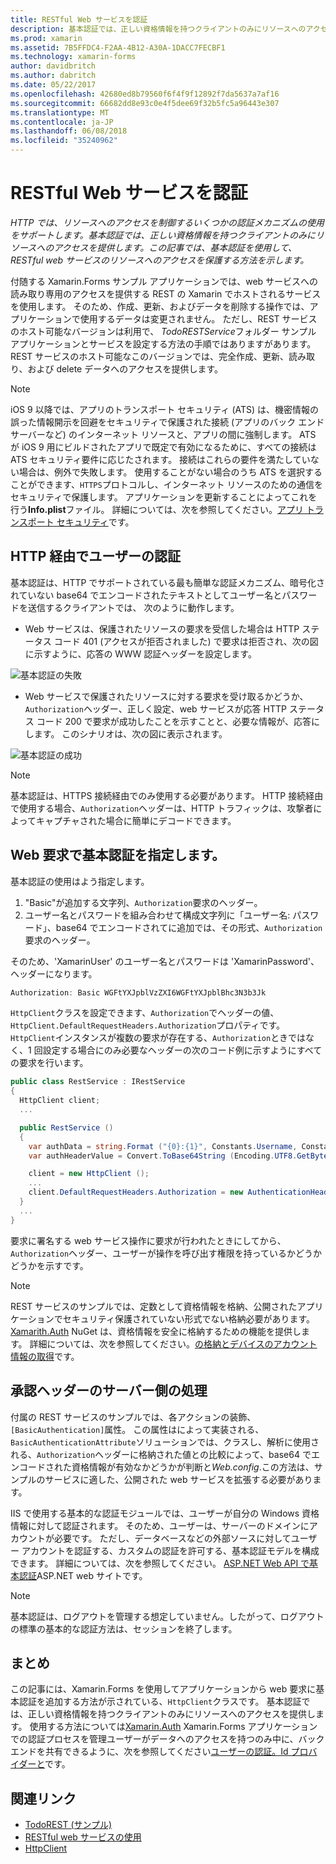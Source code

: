 ```yaml
---
title: RESTful Web サービスを認証
description: 基本認証では、正しい資格情報を持つクライアントのみにリソースへのアクセスを提供します。 この記事では、基本認証を使用して、RESTful web サービスのリソースへのアクセスを保護する方法について説明します。
ms.prod: xamarin
ms.assetid: 7B5FFDC4-F2AA-4B12-A30A-1DACC7FECBF1
ms.technology: xamarin-forms
author: davidbritch
ms.author: dabritch
ms.date: 05/22/2017
ms.openlocfilehash: 42680ed8b79560f6f4f9f12892f7da5637a7af16
ms.sourcegitcommit: 66682dd8e93c0e4f5dee69f32b5fc5a96443e307
ms.translationtype: MT
ms.contentlocale: ja-JP
ms.lasthandoff: 06/08/2018
ms.locfileid: "35240962"
---
```

# <a name="authenticating-a-restful-web-service"></a>RESTful Web サービスを認証

_HTTP では、リソースへのアクセスを制御するいくつかの認証メカニズムの使用をサポートします。基本認証では、正しい資格情報を持つクライアントのみにリソースへのアクセスを提供します。この記事では、基本認証を使用して、RESTful web サービスのリソースへのアクセスを保護する方法を示します。_

付随する Xamarin.Forms サンプル アプリケーションでは、web サービスへの読み取り専用のアクセスを提供する REST の Xamarin でホストされるサービスを使用します。 そのため、作成、更新、およびデータを削除する操作では、アプリケーションで使用するデータは変更されません。 ただし、REST サービスのホスト可能なバージョンは利用で、 *TodoRESTService*フォルダー サンプル アプリケーションとサービスを設定する方法の手順ではありますがあります。 REST サービスのホスト可能なこのバージョンでは、完全作成、更新、読み取り、および delete データへのアクセスを提供します。

> [!NOTE]
> iOS 9 以降では、アプリのトランスポート セキュリティ (ATS) は、機密情報の誤った情報開示を回避をセキュリティで保護された接続 (アプリのバック エンド サーバーなど) のインターネット リソースと、アプリの間に強制します。  ATS が iOS 9 用にビルドされたアプリで既定で有効になるために、すべての接続は ATS セキュリティ要件に応じたされます。 接続はこれらの要件を満たしていない場合は、例外で失敗します。
> 使用することがない場合のうち ATS を選択することができます、`HTTPS`プロトコルし、インターネット リソースのための通信をセキュリティで保護します。 アプリケーションを更新することによってこれを行う**Info.plist**ファイル。 詳細については、次を参照してください。[アプリ トランスポート セキュリティ](~/ios/app-fundamentals/ats.md)です。

## <a name="authenticating-users-over-http"></a>HTTP 経由でユーザーの認証

基本認証は、HTTP でサポートされている最も簡単な認証メカニズム、暗号化されていない base64 でエンコードされたテキストとしてユーザー名とパスワードを送信するクライアントでは、 次のように動作します。

- Web サービスは、保護されたリソースの要求を受信した場合は HTTP ステータス コード 401 (アクセスが拒否されました) で要求は拒否され、次の図に示すように、応答の WWW 認証ヘッダーを設定します。

![](rest-images/basic-authentication-fail.png "基本認証の失敗")

- Web サービスで保護されたリソースに対する要求を受け取るかどうか、`Authorization`ヘッダー、正しく設定、web サービスが応答 HTTP ステータス コード 200 で要求が成功したことを示すことと、必要な情報が、応答にします。 このシナリオは、次の図に表示されます。

![](rest-images/basic-authentication-success.png "基本認証の成功")

> [!NOTE]
> 基本認証は、HTTPS 接続経由でのみ使用する必要があります。 HTTP 接続経由で使用する場合、<code>Authorization</code>ヘッダーは、HTTP トラフィックは、攻撃者によってキャプチャされた場合に簡単にデコードできます。

## <a name="specifying-basic-authentication-in-a-web-request"></a>Web 要求で基本認証を指定します。

基本認証の使用はよう指定します。

1. "Basic"が追加する文字列、`Authorization`要求のヘッダー。
1. ユーザー名とパスワードを組み合わせて構成文字列に「ユーザー名: パスワード」、base64 でエンコードされてに追加では、その形式、`Authorization`要求のヘッダー。

そのため、'XamarinUser' のユーザー名とパスワードは 'XamarinPassword'、ヘッダーになります。

```csharp
Authorization: Basic WGFtYXJpblVzZXI6WGFtYXJpblBhc3N3b3Jk
```

`HttpClient`クラスを設定できます、`Authorization`でヘッダーの値、`HttpClient.DefaultRequestHeaders.Authorization`プロパティです。 `HttpClient`インスタンスが複数の要求が存在する、`Authorization`ときではなく、1 回設定する場合にのみ必要なヘッダーの次のコード例に示すようにすべての要求を行います。

```csharp
public class RestService : IRestService
{
  HttpClient client;
  ...

  public RestService ()
  {
    var authData = string.Format ("{0}:{1}", Constants.Username, Constants.Password);
    var authHeaderValue = Convert.ToBase64String (Encoding.UTF8.GetBytes (authData));

    client = new HttpClient ();
    ...
    client.DefaultRequestHeaders.Authorization = new AuthenticationHeaderValue ("Basic", authHeaderValue);
  }
  ...
}
```

要求に署名する web サービス操作に要求が行われたときにしてから、`Authorization`ヘッダー、ユーザーが操作を呼び出す権限を持っているかどうかどうかを示すです。

> [!NOTE]
> REST サービスのサンプルでは、定数として資格情報を格納、公開されたアプリケーションでセキュリティ保護されていない形式でない格納必要があります。 [Xamarith.Auth](https://www.nuget.org/packages/Xamarin.Auth/) NuGet は、資格情報を安全に格納するための機能を提供します。 詳細については、次を参照してください。[の格納とデバイスのアカウント情報の取得](~/xamarin-forms/data-cloud/authentication/oauth.md)です。


## <a name="processing-the-authorization-header-server-side"></a>承認ヘッダーのサーバー側の処理

付属の REST サービスのサンプルでは、各アクションの装飾、`[BasicAuthentication]`属性。 この属性はによって実装される、`BasicAuthenticationAttribute`ソリューションでは、クラスし、解析に使用される、`Authorization`ヘッダーに格納された値との比較によって、base64 でエンコードされた資格情報が有効なかどうかが判断と*Web.config*.この方法は、サンプルのサービスに適した、公開された web サービスを拡張する必要があります。

IIS で使用する基本的な認証モジュールでは、ユーザーが自分の Windows 資格情報に対して認証されます。 そのため、ユーザーは、サーバーのドメインにアカウントが必要です。 ただし、データベースなどの外部ソースに対してユーザー アカウントを認証する、カスタムの認証を許可する、基本認証モデルを構成できます。 詳細については、次を参照してください。 [ASP.NET Web API で基本認証](http://www.asp.net/web-api/overview/security/basic-authentication)ASP.NET web サイトです。

> [!NOTE]
> 基本認証は、ログアウトを管理する想定していません。したがって、ログアウトの標準の基本的な認証方法は、セッションを終了します。

## <a name="summary"></a>まとめ

この記事には、Xamarin.Forms を使用してアプリケーションから web 要求に基本認証を追加する方法が示されている、`HttpClient`クラスです。 基本認証では、正しい資格情報を持つクライアントのみにリソースへのアクセスを提供します。 使用する方法については[Xamarin.Auth](https://www.nuget.org/packages/Xamarin.Auth/) Xamarin.Forms アプリケーションでの認証プロセスを管理ユーザーがデータへのアクセスを持つのみ中に、バックエンドを共有できるように、次を参照してください[ユーザーの認証。Id プロバイダーと](~/xamarin-forms/data-cloud/authentication/oauth.md)です。


## <a name="related-links"></a>関連リンク

- [TodoREST (サンプル)](https://developer.xamarin.com/samples/xamarin-forms/WebServices/TodoREST/)
- [RESTful web サービスの使用](~/xamarin-forms/data-cloud/consuming/rest.md)
- [HttpClient](https://msdn.microsoft.com/library/system.net.http.httpclient(v=vs.110).aspx)

